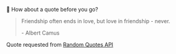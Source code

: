 📣 How about a quote before you go?

> Friendship often ends in love, but love in friendship - never.
>
> <p>- Albert Camus</p>

Quote requested from [Random Quotes API](https://github.com/lukePeavey/quotable)
